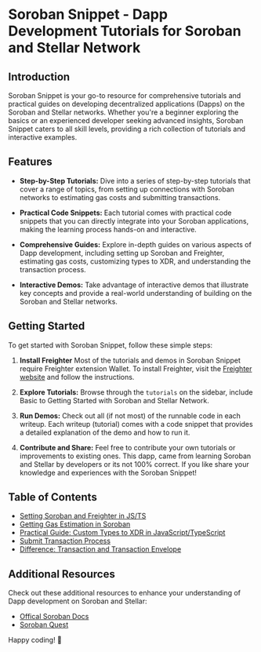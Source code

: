 # Soroban Snippet - Dapp Development Tutorials for Soroban and Stellar Network

## Introduction

Soroban Snippet is your go-to resource for comprehensive tutorials and practical guides on developing decentralized applications (Dapps) on the Soroban and Stellar networks. Whether you're a beginner exploring the basics or an experienced developer seeking advanced insights, Soroban Snippet caters to all skill levels, providing a rich collection of tutorials and interactive examples.

## Features

- **Step-by-Step Tutorials:** Dive into a series of step-by-step tutorials that cover a range of topics, from setting up connections with Soroban networks to estimating gas costs and submitting transactions.

- **Practical Code Snippets:** Each tutorial comes with practical code snippets that you can directly integrate into your Soroban applications, making the learning process hands-on and interactive.

- **Comprehensive Guides:** Explore in-depth guides on various aspects of Dapp development, including setting up Soroban and Freighter, estimating gas costs, customizing types to XDR, and understanding the transaction process.

- **Interactive Demos:** Take advantage of interactive demos that illustrate key concepts and provide a real-world understanding of building on the Soroban and Stellar networks.

## Getting Started

To get started with Soroban Snippet, follow these simple steps:

1. **Install Freighter**
   Most of the tutorials and demos in Soroban Snippet require Freighter extension Wallet. To install Freighter, visit the [Freighter website](https://www.freighter.app/) and follow the instructions.

2. **Explore Tutorials:**
   Browse through the `tutorials` on the sidebar, include Basic to Getting Started with Soroban and Stellar Network.

3. **Run Demos:**
   Check out all (if not most) of the runnable code in each writeup. Each writeup (tutorial) comes with a code snippet that provides a detailed explanation of the demo and how to run it.

4. **Contribute and Share:**
   Feel free to contribute your own tutorials or improvements to existing ones. This dapp, came from learning Soroban and Stellar by developers or its not 100% correct. If you like share your knowledge and experiences with the Soroban Snippet!

## Table of Contents

- [Setting Soroban and Freighter in JS/TS](tutorials/setting-up-soroban-and-freighter.md)
- [Getting Gas Estimation in Soroban](tutorials/gas-estimation-in-soroban.md)
- [Practical Guide: Custom Types to XDR in JavaScript/TypeScript](tutorials/custom-types-to-xdr.md)
- [Submit Transaction Process](tutorials/submit-transaction-process.md)
- [Difference: Transaction and Transaction Envelope](tutorials/difference-transaction-and-envelope.md)

## Additional Resources

Check out these additional resources to enhance your understanding of Dapp development on Soroban and Stellar:

- [Offical Soroban Docs](https://soroban.stellar.org/docs)
- [Soroban Quest](https://quest.stellar.org/soroban)

Happy coding! 🚀